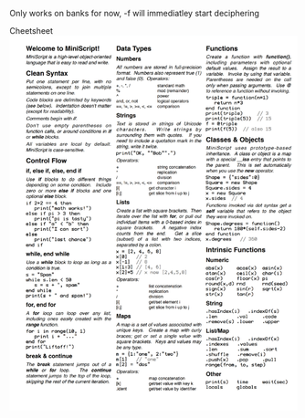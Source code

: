 Only works on banks for now,
-f will immediatley start deciphering

Cheetsheet 
![decipherbatch](./Screenshot_20240131_152557_Drive.png "GreyScript Cheetsheet") 
